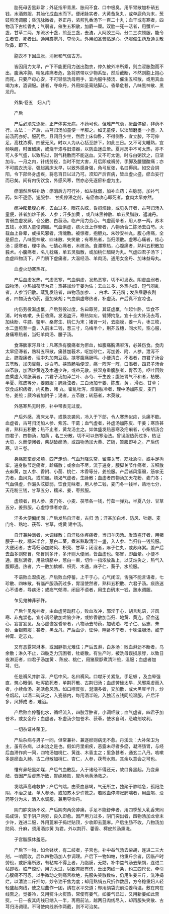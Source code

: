 <!-- { "loadSidebar": true } -->
　　胎死母舌黑非常；外证指甲青黑、胀闷不食、口中极臭，用平胃散加朴硝五钱，水酒煎服，其胎化成血水而下。便闭脉实者，大黄备急丸，或单鹿角为末，葱豉煎汤调服；昏沉脉微者，养正丹，浓煎乳香汤下一百二十丸；血干或有寒者，四物汤下古桂香丸；气弱者，催生五积散，加麝一厘。双胎一死一活者，用蟹爪一盏，甘草二两，东流水十盏，煎至三盏，去渣，入阿胶三两，分二三次顿服，能令生者安，死者出。通用霹雳丹、夺命丸。外用如圣膏贴足心，仍服催生药及通关散吹鼻，即下。

　　胞衣不下因血胀，消瘀和气信古方。

　　皆因用力太早，产下不能更用力送出胞衣，停久被外冷所乘，则血涩胀胞而不出，腹满冲胸，喘急疼痛者危，急将脐带以少物系坠，然后截断，不然则胞上抱心而死。只要产母心安，不可轻信洗母用手，宜内服牛膝汤、催生五积散，或用真血竭为末，酒调服。甚者，夺命丹，外用如圣膏贴脚心。昏晕危甚，八味黑神散、黑龙丹。

　　外集·卷五　妇人门

　　产后

　　产后必须先逐瘀，正产体实无病，不药可也，但难产气衰，瘀血停留，非药不行。古法：一产后，古芎归汤加童便一半服之。如无童便，以淡醋磨墨一小盏，入前汤药亦好。服药后，且闭目少坐，然后上床仰卧，不得侧卧，宜立膝，不可伸足，高枕浓褥，四壁无风，时以人为从心括至脐下，如此三日。又不可太睡熟，宜频唤醒，时置醋炭，或烧干漆与旧漆器，以防血迷血晕。夏月房中不可太热，亦不可人多气盛，以致热过，则气耗散而不能送血。又不可太饱，时与白粥饮之，日渐加与。一月之内，针线劳役，当时不觉大害，月后即成褥劳，手脚及腰腿酸痛；亦不可脱衣洗浴，强起离床太早，以致外感身强，角弓反张，名曰褥风。如交合阴阳，令下部终身虚疾，将息百日以过乃可。须知产后百病，皆血虚火盛，瘀血妄行而已矣。间有内伤饮食，外感风寒，然亦必先逐瘀补虚为主。

　　瘀消然后堪补助：瘀消后方可行补，如左脉弱，加补血药；右脉弱，加补气药。如不逐瘀，遽服参、 甘炙停滞之剂，有瘀血攻心即死者。食肉太早亦然。

　　瘀冲眩晕腹心疼，去血过多，眼花头眩，昏闷烦躁，或见头汗者，古芎归汤入童便，甚者加炒干姜、人参；汗多加黄 ，或八味黑神散、单五灵脂散、返魂丹。胃弱血虚发厥，仓公散、白薇汤。临产用力劳心，气虚而晕者，用人参一两，苏木五钱，水煎入童便调服。气血俱虚，痰火泛上作晕者，八物汤合二陈汤去白芍。火载血上昏晕，或挟风邪者，清魂散。被惊者，抱胆丸、朱砂安神丸。腹心疼痛，全是瘀血，八味黑神散、四味散、失笑散；有寒热者，当归须散。虚寒心痛者，桂心汤；感寒者，理中汤。七情心痛者，木槟汤。食滞寒热，心腹痛者，熟料五积散加莪术。小腹痛者，名儿枕痛，单五灵脂散，或加桃仁醋糊为丸。气虚四君子汤下；血虚四物汤下。产门脐下虚痛者，大温经汤、羊肉汤。通用女金丹、加味益母丸。

　　血虚火动寒热互。

　　产后血虚发热，气虚恶寒，气血俱虚，发热恶寒，切不可发表。阴虚血弱者，四物汤，小热加茯苓为君；热甚加炒干姜为佐；去血过多，外热内烦，短气闷乱者，人参当归散。蒸乳发热者，四物汤加参、 、白术、天花粉；发热昼静夜剧者，四物汤去芍药，量加柴胡；气血俱虚寒热者，补虚汤。产后真不宜凉也。

　　内伤劳役渐虚羸，产后劳役过度，名曰蓐劳。其证虚羸，乍起乍卧，饮食不消，时有咳嗽，头目昏痛，发渴盗汗，寒热如疟，臂膊拘急。宜十全大补汤去芎，加续断、牛膝、鳖甲、桑寄生、桃仁为末；猪肾一对，去脂膜，姜一片，枣三枚，水二盏煎至一盏，入前末二钱，葱三寸，乌梅半个，荆芥五穗，同水煎，空心服，身痛寒热者，当归羊肉汤、腰子汤。

　　食滞脾家泻且吐；凡寒热有腹痛者为瘀血，如腹痛胸满呕泻，必兼伤食。食肉太早瘀滞者，熟料五积散，痛甚加莪术，呕加砂仁，泻加姜、附、人参。泄泻不止，脐腹痛者，理中丸加肉豆蔻。挟寒腹痛肠鸣，小便清白，不渴者，四君子汤合五苓散，加肉豆蔻、炒白芍。挟热肠垢便涩，痛一阵泻一阵，口渴者，四君子汤合四苓散，加酒炒黄连及木通少许，或益元散。挟湿身重腹胀者，胃苓汤。呕吐因败血乘虚入胃胀满者，六君子汤加泽兰叶、赤芍、干生姜；腹胀胃气不和者，桔梗、半夏、陈皮等分，姜煎服；脾脉弦者，三白汤加干姜、陈皮、黄 、滑石、甘草；饮食成积痞者，内炙散，睹 丸。霍乱吐泻，烦渴肢冷者，理中汤加陈皮，麦门冬，姜煎；厥冷者加附子；渴者，五苓散；转筋者，木萸散。

　　外感寒热无时停，补中带表无过度。

　　产后外感，离床太早，或换衣袭风，冷入于下部，令人寒热似疟，头痛不歇。血虚者，古芎归汤加人参、紫苏、干葛；血气虚者，补虚汤加陈皮、干姜；寒热甚者，熟料五积散；热不止者，黄龙汤主之。如体盛发热恶寒及疟痢者，小柴胡汤合四君子、四物汤，加黄 ，名三分散，切不可以伤寒治法。曾误服热药过多，热证大见，久而便闭者，柴胡破瘀汤，或四物汤加大黄、芒硝，暂服即补之。产后伤寒，详三卷。

　　身痛筋挛虚渴烦，四产走动，气血升降失常，留滞关节，筋脉急引，或手足拘挛，遍身肢节走痛者，趁痛散；或余血不尽，流于遍身，腰脚关节作痛者，五积散去麻黄，加人参、香附、小茴、桃仁、木香等分，姜煎服。产后诸风痿弱，筋挛无力者，血风丸，或煎服。烦渴气虚者，生脉散；血虚者四物汤加天花粉、麦门冬；气血俱虚，作渴头眩脚弱，饮食无味者，用人参二钱，麦门冬一钱半，熟地七分，天花粉三钱，甘草五分，糯米、姜，枣煎服。

　　虚烦者，用人参、麦门冬、小麦、茯苓各一钱，竹茹一弹丸，半夏八分、甘草五分，姜煎服。心虚惊悸者亦宜。

　　汗多大便偏闭固；产后发热自汗者，古归 汤；汗甚加白术、防风、牡蛎、麦门冬、熟地、茯苓、甘草，或黄 建中汤。

　　自汗兼肿满者，大调经散；自汗肢体疼痛者，当归羊肉汤。发热盗汗者，用猪腰子一枚，糯米半合，葱白二茎，煮米熟取清汁一盏，入人参、当归各一钱煎服。大便闭者，古芎归汤加防风、枳壳、甘草；闭涩者，麻子仁丸，或苏麻粥。盖产后去血多则郁冒，郁冒则多汗，多汗则大便闭，皆血虚也。郁冒，即血晕。小便不通，腹胀满者，用盐填脐中，葱白一束，切作一指浓放盐上，以艾炷灸之，热气入腹即通。热者，六一散加槟榔、枳壳、木通，麻子仁、葵子，水煎服。

　　不语败血湿痰迷，产后败血停蓄，上干于心，心气闭涩，舌强不能言语者，七珍散、四味散。有临产服汤药过多，胃湿使然者，熟料五积散、六君子汤。痰热迷心不语者，导痰汤；或痰气郁滞，闭目不语者，用生白矾末一钱，熟水调服。

　　乍见鬼神非邪忤。

　　产后乍见鬼神者，由血虚劳动肝心，败血攻冲，邪淫于心，胡言乱语，非风寒、非鬼祟也，宜小调经散加龙脑少许，或妙香散加当归、地黄、黄连。瘀血迷心，妄言妄见，及心虚谵妄昏晕者，八物汤去芍药，加琥珀、柏子仁、远志、朱砂、金银煎服；甚者，黑龙丹。产后血少，怔忡，睡卧不宁者，十味温胆汤，或宁神膏、定志丸。

　　又有恶露常淋淋，或因脬损尤难住；产后五淋，白茅汤：败血淋沥不断者，乌余散；淋久不止，四肢乏力沉困者，牡蛎散。有生产时，被洗母误损尿脬，以致日夜淋沥者，四君子汤加黄 、陈皮、桃仁，用猪尿脬煮清汁煎，温服；血虚者加芎、归。

　　任是褥风并肿浮，产后中风，名曰褥风。口噤牙关紧急，手足螈 ，及血晕强直，筑心眼倒，吐泻欲死者，单荆芥散、古荆归汤；血虚劳碌太早，风邪乘虚而入者，小续命汤、羌活愈风汤。如口噤反张，涎潮多者，交加散，或大黑豆半升，炒令烟起，以酒二碗沃之，入瓷器内，每用酒半碗，入独活五钱同煎温服。产后汗多，风搏成 者，难治。

　　产后败血停蓄化水，循经流入，四肢浮肿者，小调经散；血气虚者，四君子加苍术，或女金丹；血虚者，补虚汤少加苍术、茯苓，使水自利，忌峻剂攻利。

　　一切杂证补荣卫。

　　产后杂病与男子一同，但常兼补、兼逐瘀则病无不愈。丹溪云：大补荣卫为主，虽有杂病，以末治之是也。假如月里痢疾，恶露未尽者多瘀，凝滞肠胃，与经后血滞作痢一同，四物汤加桃仁、黄连、木香主之；里急甚者，通玄二八丹。咳嗽多是瘀血入肺，古二母散加桃仁、杏仁，人参，茯苓水煎。其余以意会之可也。

　　惟有鼻衄黑如煤，产后气血散乱，入于诸经不得还元，故口鼻黑起，乃变鼻衄，皆因产后虚热所致，胃绝肺败，犀角地黄汤救之。

　　发喘声高难救护；产后气喘，由荣血暴竭，气无所主，独聚于肺喘急，孤阳绝阴，不治之证，单人参汤，或加苏木少许救之。若败血停滞胀肺喘者，用血竭、没药等分为末，酒入水调服，兼用夺命丹。

　　阴门肿突肠不收，产后阴肉两旁肿痛，手足不能舒伸者，用四季葱入乳香末同捣成饼，安于阴户两旁，良久即愈。因产用力过多，阴门突出者，四物汤加龙骨末少许，连进二服，外用蓖麻子捣烂贴顶，少收即去蓖麻。产后生肠不收，八物汤加防风、升麻，须用酒炒黄 为君，外以荆芥、藿香、樗皮煎汤熏洗。

　　子宫脂膜休羞恶。

　　产后下一物，如合钵状，有二岐者，子宫也，补中益气汤去柴胡，连进二三大剂，一响而收，后以四物汤加人参调理。产后下一物如帕，约重斤余者，因临产时劳役，或肝痿所致，有粘席不得上者，乃脂膜，无妨，补中益气汤去柴胡，连进二帖即收。临产惊动，用力太过，以致育膜有伤，垂出肉线一条，约三四尺长，牵引心腹痛不可忍，以手微动之则痛苦欲绝，先服失笑散数帖，仍用生姜三斤，洗净捣烂，以清油二斤拌匀，炒令油干焦为度；却用熟绢五尺折作数层，方令稳重妇人轻轻盛起肉线，使之屈曲作一团，纳在水平交道；却用绢袋兜前油姜稍温，敷在肉在线熏之。觉姜冷，又用熨斗火熨热，常使有姜气，如姜气已过，又用新姜如此熏熨。一日一夜其肉线已缩入一半，再用前法，越两日肉线尽入，却再服失笑散、古芎归汤调理。不可使肉线断作两截，则不可治矣。

